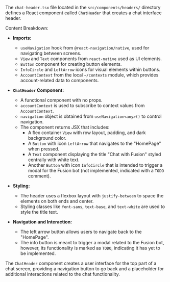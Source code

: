 The `chat-header.tsx` file located in the `src/components/headers/` directory defines a React component called `ChatHeader` that creates a chat interface header.

Content Breakdown:

- **Imports:**
  - `useNavigation` hook from `@react-navigation/native`, used for navigating between screens.
  - `View` and `Text` components from `react-native` used as UI elements.
  - `Button` component for creating button elements.
  - `InfoCircle` and `LeftArrow` icons for visual elements within buttons.
  - `AccountContext` from the local `~/contexts` module, which provides account-related data to components.

- **`ChatHeader` Component:**
  - A functional component with no props.
  - `accountContext` is used to subscribe to context values from `AccountContext`.
  - `navigation` object is obtained from `useNavigation<any>()` to control navigation.
  - The component returns JSX that includes:
    - A flex container `View` with row layout, padding, and dark background color.
    - A `Button` with icon `LeftArrow` that navigates to the "HomePage" when pressed.
    - A `Text` component displaying the title "Chat with Fusion" styled centrally with white text.
    - Another `Button` with icon `InfoCircle` that is intended to trigger a modal for the Fusion bot (not implemented, indicated with a `TODO` comment).

- **Styling:**
  - The header uses a flexbox layout with `justify-between` to space the elements on both ends and center.
  - Styling classes like `font-sans`, `text-base`, and `text-white` are used to style the title text.

- **Navigation and Interaction:**
  - The left arrow button allows users to navigate back to the "HomePage".
  - The info button is meant to trigger a modal related to the Fusion bot, however, its functionality is marked as `TODO`, indicating it has yet to be implemented.

The `ChatHeader` component creates a user interface for the top part of a chat screen, providing a navigation button to go back and a placeholder for additional interactions related to the chat functionality.